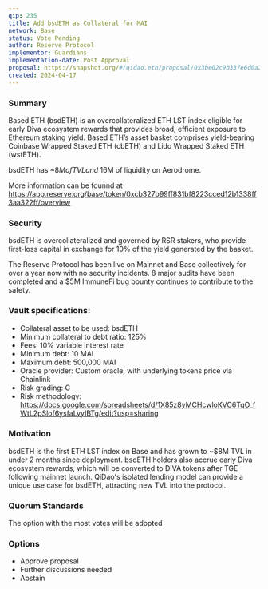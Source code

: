```yaml
---
qip: 235
title: Add bsdETH as Collateral for MAI
network: Base
status: Vote Pending
author: Reserve Protocol
implementor: Guardians
implementation-date: Post Approval
proposal: https://snapshot.org/#/qidao.eth/proposal/0x3be02c9b337e6d0a266876c5ab704c13a52d58784dcb0974454135a772f73a20
created: 2024-04-17
---
```


### Summary

Based ETH (bsdETH) is an overcollateralized ETH LST index eligible for early Diva ecosystem rewards that provides broad, efficient exposure to Ethereum staking yield. Based ETH’s asset basket comprises yield-bearing Coinbase Wrapped Staked ETH (cbETH) and Lido Wrapped Staked ETH (wstETH). 

bsdETH has ~$8M of TVL and ~$16M of liquidity on Aerodrome. 

More information can be founnd at https://app.reserve.org/base/token/0xcb327b99ff831bf8223cced12b1338ff3aa322ff/overview

### Security

bsdETH is overcollateralized and governed by RSR stakers, who provide first-loss capital in exchange for 10% of the yield generated by the basket. 

The Reserve Protocol has been live on Mainnet and Base collectively for over a year now with no security incidents. 8 major audits have been completed and a $5M ImmuneFi bug bounty continues to contribute to the safety.

### Vault specifications:

* Collateral asset to be used: bsdETH
* Minimum collateral to debt ratio: 125%
* Fees: 10% variable interest rate
* Minimum debt: 10 MAI
* Maximum debt: 500,000 MAI
* Oracle provider: Custom oracle, with underlying tokens price via Chainlink
* Risk grading: C
* Risk methodology: https://docs.google.com/spreadsheets/d/1X85z8yMCHcwloKVC6TqO_fWtL2pSlof6ysfaLvyIBTg/edit?usp=sharing

### Motivation

bsdETH is the first ETH LST index on Base and has grown to ~$8M TVL in under 2 months since deployment. bsdETH holders also accrue early Diva ecosystem rewards, which will be converted to DIVA tokens after TGE following mainnet launch. QiDao's isolated lending model can provide a unique use case for bsdETH, attracting new TVL into the protocol.

### Quorum Standards

The option with the most votes will be adopted

### Options

* Approve proposal
* Further discussions needed
* Abstain
